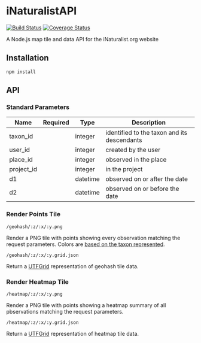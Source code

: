 iNaturalistAPI
==============

[![Build Status](https://travis-ci.org/inaturalist/iNaturalistAPI.svg?branch=master)](https://travis-ci.org/inaturalist/iNaturalistAPI)
[![Coverage Status](https://coveralls.io/repos/inaturalist/iNaturalistAPI/badge.svg?branch=master)](https://coveralls.io/r/inaturalist/iNaturalistAPI?branch=master)

A Node.js map tile and data API for the iNaturalist.org website

Installation
------------
```
npm install
```

API
---
### Standard Parameters

Name | Required | Type | Description
-----|----------|------|-------------
taxon_id||integer|identified to the taxon and its descendants
user_id||integer|created by the user
place_id||integer|observed in the place
project_id||integer|in the project
d1||datetime|observed on or after the date
d2||datetime|observed on or before the date

### Render Points Tile
```
/geohash/:z/:x/:y.png
```
Render a PNG tile with points showing every observation matching the request parameters. Colors are [based on the taxon represented](http://www.inaturalist.org/pages/help#mapsymbols).

```
/geohash/:z/:x/:y.grid.json
```
Return a [UTFGrid](https://github.com/mapbox/utfgrid-spec) representation of geohash tile data.

### Render Heatmap Tile
```
/heatmap/:z/:x/:y.png
```
Render a PNG tile with points showing a heatmap summary of all pbservations matching the request parameters.

```
/heatmap/:z/:x/:y.grid.json
```
Return a [UTFGrid](https://github.com/mapbox/utfgrid-spec) representation of heatmap tile data.
